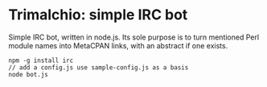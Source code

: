 # Trimalchio: simple IRC bot

Simple IRC bot, written in node.js.  Its sole purpose is to turn mentioned Perl
module names into MetaCPAN links, with an abstract if one exists.

    npm -g install irc
    // add a config.js use sample-config.js as a basis
    node bot.js
